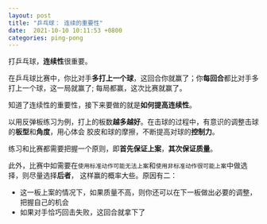 ```yaml
---
layout: post
title: "乒乓球： 连续的重要性"
date:  2021-10-10 10:11:53 +0800
categories: ping-pong
---
```


打乒乓球，**连续性**很重要。

在乒乓球比赛中，你比对手**多打上一个球**，这回合你就赢了；你**每回合**都比对手多打上一个球，这一局就赢了;
每局都赢，这次比赛就赢了。

知道了连续性的重要性，接下来要做的就是**如何提高连续性**。

以用反弹板练习为例，打上的板数**越多越好**。在击球的过程中，有意识的调整击球的**板型**和**角度**，用心体会
胶皮和球的摩擦，不断提高对球的**控制力**。

练习和比赛都需要把握一个原则，即**首先保证上案**，**其次保证质量**。

此外，比赛中如需要在`使用标准动作可能无法上案`和`使用非标准动作很可能上案`中做选择，则尽量选择**后者**，
这样赢的概率大些。原因有二：
- 这一板上案的情况下，如果质量不高，则你还可以在下一板做出必要的调整，把握自己的机会
- 如果对手恰巧回击失败，这回合就拿下了



